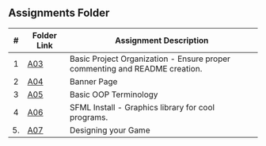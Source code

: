 ##  Assignments Folder

|   #   | Folder Link | Assignment Description |
| :---: | ----------- | ---------------------- |
|   1   | [A03](./A03) | Basic Project Organization - Ensure proper commenting and README creation. |
|   2   | [A04](./A04) | Banner Page |
|   3   | [A05](./A05) | Basic OOP Terminology |
|   4   | [A06](./A06) | SFML Install - Graphics library for cool programs. |
|   5.  | [A07](./A07) | Designing your Game |
